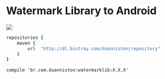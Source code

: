 # Watermark Library to Android 

<a href='https://bintray.com/duanniston/repository/watermarklib/_latestVersion'><img src='https://api.bintray.com/packages/duanniston/repository/watermarklib/images/download.svg'></a>

```ruby
repositories {
    maven {
        url  "http://dl.bintray.com/duanniston/repository" 
    }
}
```

```
compile 'br.com.duanniston:watermarklib:X.X.X'
```

